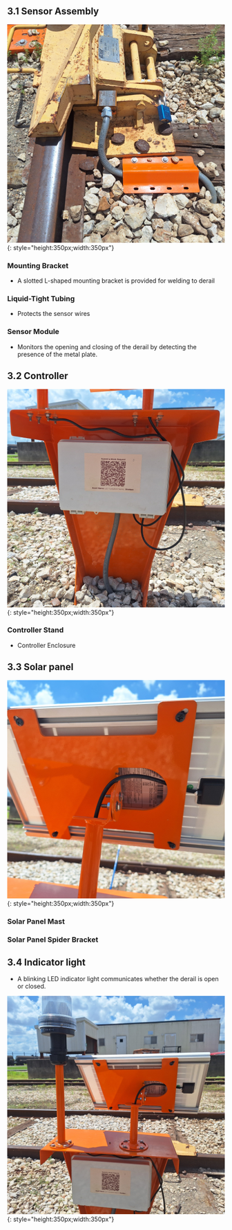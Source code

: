 ## 3.1 Sensor Assembly

![Derail Sensor](assets/derail_sensor.jpg){: style="height:350px;width:350px"}

### Mounting Bracket
* A slotted L-shaped mounting bracket is provided for welding to derail

### Liquid-Tight Tubing
* Protects the sensor wires

### Sensor Module
* Monitors the opening and closing of the derail by detecting the presence of the metal plate.

## 3.2 Controller

![Controller](assets/derail_housing.jpg){: style="height:350px;width:350px"}

### Controller Stand
* Controller Enclosure

## 3.3 Solar panel

![Derail Solar Panel](assets/solar_adjust.jpg){: style="height:350px;width:350px"}

### Solar Panel Mast

### Solar Panel Spider Bracket

## 3.4 Indicator light
* A blinking LED indicator light communicates whether the derail is open or closed.

![Derail Solar Panel](assets/derail_stand.jpg){: style="height:350px;width:350px"}
